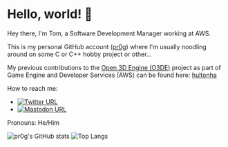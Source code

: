 # Hello, world! 👋

<!--
**pr0g/pr0g** is a ✨ _special_ ✨ repository because its `README.md` (this file) appears on your GitHub profile.

Here are some ideas to get you started:

- 🔭 I’m currently working on ...
- 🌱 I’m currently learning ...
- 👯 I’m looking to collaborate on ...
- 🤔 I’m looking for help with ...
- 💬 Ask me about ...
- 📫 How to reach me: ...
- 😄 Pronouns: ...
- ⚡ Fun fact: ...
-->

Hey there, I'm Tom, a Software Development Manager working at AWS.

This is my personal GitHub account ([pr0g](https://github.com/pr0g)) where I'm usually noodling around on some C or C++ hobby project or other...

My previous contributions to the [Open 3D Engine (O3DE)](https://github.com/o3de/o3de#readme) project as part of Game Engine and Developer Services (AWS) can be found here: [hultonha](https://github.com/hultonha)

How to reach me:

- [![Twitter URL](https://img.shields.io/twitter/url/https/twitter.com/tom_h_h.svg?style=social&label=Follow%20%40tom_h_h)](https://twitter.com/tom_h_h)
- [![Mastodon URL](https://img.shields.io/mastodon/follow/109355635634248637?domain=https%3A%2F%2Fmastodon.gamedev.place&style=social)](https://mastodon.gamedev.place/@tom_h_h)

Pronouns: He/Him

![pr0g's GitHub stats](https://github-readme-stats.vercel.app/api?username=pr0g&count_private=true&show_icons=true&theme=cobalt) ![Top Langs](https://github-readme-stats.vercel.app/api/top-langs/?username=pr0g&count_private=true&langs_count=8&theme=cobalt&layout=compact)
